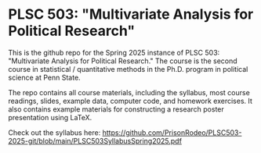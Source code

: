 # PLSC 503: "Multivariate Analysis for Political Research"

This is the github repo for the Spring 2025 instance of PLSC 503: "Multivariate Analysis for Political Research." The course is the second course in statistical / quantitative methods in the Ph.D. program in political science at Penn State.

The repo contains all course materials, including the syllabus, most course readings, slides, example data, computer code, and homework exercises. It also contains example materials for constructing a research poster presentation using LaTeX.

Check out the syllabus here: https://github.com/PrisonRodeo/PLSC503-2025-git/blob/main/PLSC503SyllabusSpring2025.pdf

